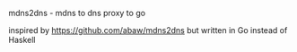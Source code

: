 mdns2dns - mdns to dns proxy to go

inspired by https://github.com/abaw/mdns2dns but
written in Go instead of Haskell
